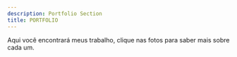 ```yaml
---
description: Portfolio Section
title: PORTFOLIO
---
```


Aqui você encontrará meus trabalho, clique nas fotos para saber mais sobre cada um.